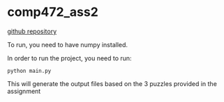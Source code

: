 # comp472_ass2
[github repository](ttps://github.com/eufekt/comp472_ass2)

To run, you need to have numpy installed.

In order to run the project, you need to run:

```python main.py```

This will generate the output files based on the 3 puzzles provided in the assignment